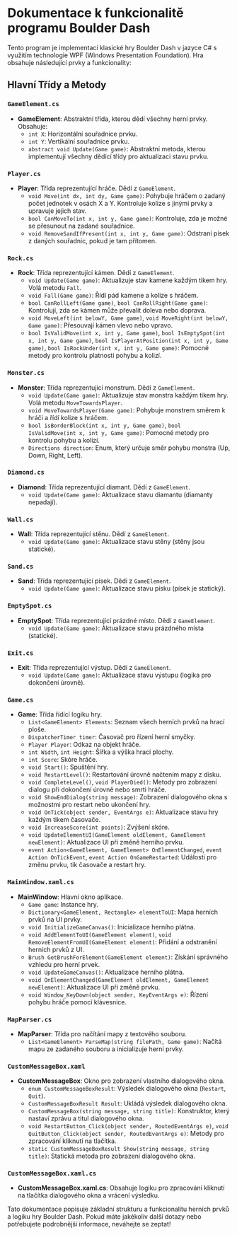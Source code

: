 # Dokumentace k funkcionalitě programu Boulder Dash

Tento program je implementací klasické hry Boulder Dash v jazyce C# s využitím technologie WPF (Windows Presentation Foundation). Hra obsahuje následující prvky a funkcionality:

## Hlavní Třídy a Metody

### `GameElement.cs`
- **GameElement**: Abstraktní třída, kterou dědí všechny herní prvky. Obsahuje:
  - `int X`: Horizontální souřadnice prvku.
  - `int Y`: Vertikální souřadnice prvku.
  - `abstract void Update(Game game)`: Abstraktní metoda, kterou implementují všechny dědící třídy pro aktualizaci stavu prvku.

### `Player.cs`
- **Player**: Třída reprezentující hráče. Dědí z `GameElement`.
  - `void Move(int dx, int dy, Game game)`: Pohybuje hráčem o zadaný počet jednotek v osách X a Y. Kontroluje kolize s jinými prvky a upravuje jejich stav.
  - `bool CanMoveTo(int x, int y, Game game)`: Kontroluje, zda je možné se přesunout na zadané souřadnice.
  - `void RemoveSandIfPresent(int x, int y, Game game)`: Odstraní písek z daných souřadnic, pokud je tam přítomen.

### `Rock.cs`
- **Rock**: Třída reprezentující kámen. Dědí z `GameElement`.
  - `void Update(Game game)`: Aktualizuje stav kamene každým tikem hry. Volá metodu `Fall`.
  - `void Fall(Game game)`: Řídí pád kamene a kolize s hráčem.
  - `bool CanRollLeft(Game game)`, `bool CanRollRight(Game game)`: Kontrolují, zda se kámen může převalit doleva nebo doprava.
  - `void MoveLeft(int belowY, Game game)`, `void MoveRight(int belowY, Game game)`: Přesouvají kámen vlevo nebo vpravo.
  - `bool IsValidMove(int x, int y, Game game)`, `bool IsEmptySpot(int x, int y, Game game)`, `bool IsPlayerAtPosition(int x, int y, Game game)`, `bool IsRockUnder(int x, int y, Game game)`: Pomocné metody pro kontrolu platnosti pohybu a kolizí.

### `Monster.cs`
- **Monster**: Třída reprezentující monstrum. Dědí z `GameElement`.
  - `void Update(Game game)`: Aktualizuje stav monstra každým tikem hry. Volá metodu `MoveTowardsPlayer`.
  - `void MoveTowardsPlayer(Game game)`: Pohybuje monstrem směrem k hráči a řídí kolize s hráčem.
  - `bool isBorderBlock(int x, int y, Game game)`, `bool IsValidMove(int x, int y, Game game)`: Pomocné metody pro kontrolu pohybu a kolizí.
  - `Directions direction`: Enum, který určuje směr pohybu monstra (Up, Down, Right, Left).

### `Diamond.cs`
- **Diamond**: Třída reprezentující diamant. Dědí z `GameElement`.
  - `void Update(Game game)`: Aktualizace stavu diamantu (diamanty nepadají).

### `Wall.cs`
- **Wall**: Třída reprezentující stěnu. Dědí z `GameElement`.
  - `void Update(Game game)`: Aktualizace stavu stěny (stěny jsou statické).

### `Sand.cs`
- **Sand**: Třída reprezentující písek. Dědí z `GameElement`.
  - `void Update(Game game)`: Aktualizace stavu písku (písek je statický).

### `EmptySpot.cs`
- **EmptySpot**: Třída reprezentující prázdné místo. Dědí z `GameElement`.
  - `void Update(Game game)`: Aktualizace stavu prázdného místa (statické).

### `Exit.cs`
- **Exit**: Třída reprezentující výstup. Dědí z `GameElement`.
  - `void Update(Game game)`: Aktualizace stavu výstupu (logika pro dokončení úrovně).

### `Game.cs`
- **Game**: Třída řídící logiku hry.
  - `List<GameElement> Elements`: Seznam všech herních prvků na hrací ploše.
  - `DispatcherTimer timer`: Časovač pro řízení herní smyčky.
  - `Player Player`: Odkaz na objekt hráče.
  - `int Width`, `int Height`: Šířka a výška hrací plochy.
  - `int Score`: Skóre hráče.
  - `void Start()`: Spuštění hry.
  - `void RestartLevel()`: Restartování úrovně načtením mapy z disku.
  - `void CompleteLevel()`, `void PlayerDied()`: Metody pro zobrazení dialogu při dokončení úrovně nebo smrti hráče.
  - `void ShowEndDialog(string message)`: Zobrazení dialogového okna s možnostmi pro restart nebo ukončení hry.
  - `void OnTick(object sender, EventArgs e)`: Aktualizace stavu hry každým tikem časovače.
  - `void IncreaseScore(int points)`: Zvýšení skóre.
  - `void UpdateElementUI(GameElement oldElement, GameElement newElement)`: Aktualizace UI při změně herního prvku.
  - `event Action<GameElement, GameElement> OnElementChanged`, `event Action OnTickEvent`, `event Action OnGameRestarted`: Události pro změnu prvku, tik časovače a restart hry.

### `MainWindow.xaml.cs`
- **MainWindow**: Hlavní okno aplikace.
  - `Game game`: Instance hry.
  - `Dictionary<GameElement, Rectangle> elementToUI`: Mapa herních prvků na UI prvky.
  - `void InitializeGameCanvas()`: Inicializace herního plátna.
  - `void AddElementToUI(GameElement element)`, `void RemoveElementFromUI(GameElement element)`: Přidání a odstranění herních prvků z UI.
  - `Brush GetBrushForElement(GameElement element)`: Získání správného vzhledu pro herní prvek.
  - `void UpdateGameCanvas()`: Aktualizace herního plátna.
  - `void OnElementChanged(GameElement oldElement, GameElement newElement)`: Aktualizace UI při změně prvku.
  - `void Window_KeyDown(object sender, KeyEventArgs e)`: Řízení pohybu hráče pomocí klávesnice.

### `MapParser.cs`
- **MapParser**: Třída pro načítání mapy z textového souboru.
  - `List<GameElement> ParseMap(string filePath, Game game)`: Načítá mapu ze zadaného souboru a inicializuje herní prvky.

### `CustomMessageBox.xaml`
- **CustomMessageBox**: Okno pro zobrazení vlastního dialogového okna.
  - `enum CustomMessageBoxResult`: Výsledek dialogového okna (`Restart`, `Quit`).
  - `CustomMessageBoxResult Result`: Ukládá výsledek dialogového okna.
  - `CustomMessageBox(string message, string title)`: Konstruktor, který nastaví zprávu a titul dialogového okna.
  - `void RestartButton_Click(object sender, RoutedEventArgs e)`, `void QuitButton_Click(object sender, RoutedEventArgs e)`: Metody pro zpracování kliknutí na tlačítka.
  - `static CustomMessageBoxResult Show(string message, string title)`: Statická metoda pro zobrazení dialogového okna.

### `CustomMessageBox.xaml.cs`
- **CustomMessageBox.xaml.cs**: Obsahuje logiku pro zpracování kliknutí na tlačítka dialogového okna a vrácení výsledku.

Tato dokumentace popisuje základní strukturu a funkcionalitu herních prvků a logiku hry Boulder Dash. Pokud máte jakékoliv další dotazy nebo potřebujete podrobnější informace, neváhejte se zeptat!
